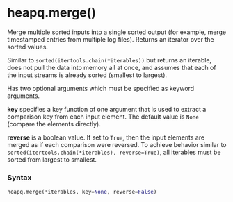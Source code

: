 # heapq.merge()

Merge multiple sorted inputs into a single sorted output (for example, merge timestamped entries from multiple log files). Returns an iterator over the sorted values.

Similar to `sorted(itertools.chain(*iterables))` but returns an iterable, does not pull the data into memory all at once, and assumes that each of the input streams is already sorted (smallest to largest).

Has two optional arguments which must be specified as keyword arguments.

**key** specifies a key function of one argument that is used to extract a comparison key from each input element. The default value is `None` (compare the elements directly).

**reverse** is a boolean value. If set to `True`, then the input elements are merged as if each comparison were reversed. To achieve behavior similar to `sorted(itertools.chain(*iterables), reverse=True)`, all iterables must be sorted from largest to smallest.

### Syntax

```python
heapq.merge(*iterables, key=None, reverse=False)
```

